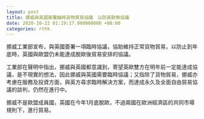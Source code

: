 ```yaml
---
layout: post
title: 挪威與英國簽署臨時貨物貿易協議　以防英歐無協議
date: 2020-10-22 01:19:17.000000000 +08:00
categories: rthk
---
```


挪威工業部宣布，與英國簽署一項臨時協議，協助維持正常貨物貿易，以防止到年底時，英國與歐盟仍未能達成脫歐後貿易安排的協議。

工業部在聲明中指出，挪威與英國都意識到，寄望英歐雙方在明年前一定能達成協議，是不現實的想法，因此挪威與英國需要臨時協議；又指除了貨物貿易，挪威亦考慮在服務及投資方面，與英方尋求臨時解決方案，而達成永久及全面自由貿易協議的談判，仍然在進行中。

挪威不是歐盟成員國，英國在今年1月底脫歐，不過兩國在歐洲經濟區的共同市場規則下，進行貿易。
